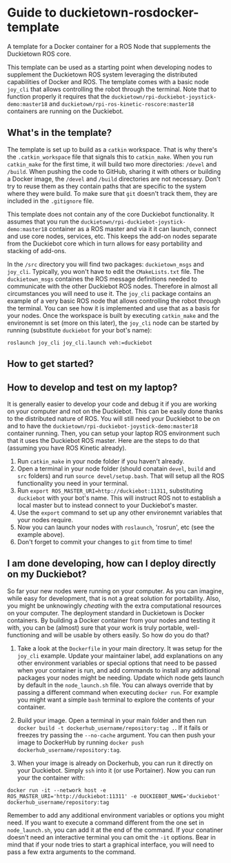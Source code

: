 # Guide to duckietown-rosdocker-template
A template for a Docker container for a ROS Node that supplements the Duckietown ROS core.

This template can be used as a starting point when developing nodes to supplement the Duckietown ROS system leveraging the distributed capabilities of Docker and ROS. The template comes with a basic node `joy_cli` that allows controlling the robot through the terminal. Note that to function properly it requires that the `duckietown/rpi-duckiebot-joystick-demo:master18` and `duckietown/rpi-ros-kinetic-roscore:master18` containers are running on the Duckiebot.

## What's in the template?
The template is set up to build as a `catkin` workspace. That is why there's the `.catkin_workspace` file that signals this to `catkin_make`. When you run `catkin_make` for the first time, it will build two more directories: `/devel` and `/build`. When pushing the code to GitHub, sharing it with others or building a Docker image, the `/devel` and `/build` directories are not necessary. Don't try to reuse them as they contain paths that are specific to the system where they were build. To make sure that `git` doesn't track them, they are included in the `.gitignore` file.

This template does not contain any of the core Duckiebot functionality. It assumes that you run the `duckietown/rpi-duckiebot-joystick-demo:master18` container as a ROS master and via it it can launch, connect and use core nodes, services, etc. This keeps the add-on nodes separate from the Duckiebot core which in turn allows for easy portability and stacking of add-ons.

In the `/src` directory you will find two packages: `duckietown_msgs` and `joy_cli`. Typically, you won't have to edit the `CMakeLists.txt` file. The `duckietown_msgs` containes the ROS message definitions needed to communicate with the other Duckiebot ROS nodes. Therefore in almost all circumstances you will need to use it. The `joy_cli` package contains an example of a very basic ROS node that allows controlling the robot through the terminal. You can see how it is implemented and use that as a basis for your nodes. Once the workspace is built by executing `catkin_make` and the environemnt is set (more on this later), the `joy_cli` node can be started by running (substitute `duckiebot` for your bot's name):

`roslaunch joy_cli joy_cli.launch veh:=duckiebot`

## How to get started?

## How to develop and test on my laptop?
It is generally easier to develop your code and debug it if you are working on your computer and not on the Duckiebot. This can be easily done thanks to the distributed nature of ROS. You will still need your Duckiebot to be on and to have the `duckietown/rpi-duckiebot-joystick-demo:master18` container running. Then, you can setup your laptop ROS environment such that it uses the Duckiebot ROS master. Here are the steps to do that (assuming you have ROS Kinetic already).

1. Run `catkin_make` in your node folder if you haven't already.
2. Open a terminal in your node folder (should conatain `devel`, `build` and `src` folders) and run `source devel/setup.bash`. That will setup all the ROS functionality you need in your terminal.
3. Run `export ROS_MASTER_URI=http://duckiebot:11311`, substituting `duckiebot` with your bot's name. This will instruct ROS not to establish a local master but to instead connect to your Duckiebot's master.
4. Use the `export` command to set up any other environemnt variables that your nodes require.
5. Now you can launch your nodes with `roslaunch`, 'rosrun', etc (see the example above).
5. Don't forget to commit your changes to `git` from time to time!

## I am done developing, how can I deploy directly on my Duckiebot?
So far your new nodes were running on your computer. As you can imagine, while easy for development, that is not a great solution for portability. Also, you might be unknowingly _cheating_ with the extra computational resources on your computer. The deployment standard in Duckietown is Docker containers. By building a Docker container from your nodes and testing it with, you can be (almost) sure that your work is truly portable, well-functioning and will be usable by others easily. So how do you do that?

1. Take a look at the `Dockerfile` in your main directory. It was setup for the `joy_cli` example. Update your maintainer label, add explanations on any other environment variables or special options that need to be passed when your container is run, and add commands to install any additional packages your nodes might be needing. Update which node gets launch by default in the `node_launch.sh` file. You can always override that by passing a different command when executing `docker run`. For example you might want a simple `bash` terminal to explore the contents of your container.

2. Build your image. Open a terminal in your main folder and then run `docker build -t dockerhub_username/repository:tag .`. If it fails or freezes try passing the `--no-cache` argument. You can then push your image to DockerHub by running `docker push dockerhub_username/repository:tag`.

3. When your image is already on Dockerhub, you can run it directly on your Duckiebot. Simply `ssh` into it (or use Portainer). Now you can run your the container with:

`docker run -it --network host -e ROS_MASTER_URI='http://duckiebot:11311' -e DUCKIEBOT_NAME='duckiebot' dockerhub_username/repository:tag`

Remember to add any additional environment variables or options you might need. If you want to execute a command different from the one set in `node_launch.sh`, you can add it at the end of the command. If your conatiner doesn't need an interactive terminal you can omit the `-it` options. Bear in mind that if your node tries to start a graphical interface, you will need to pass a few extra arguments to the command.
